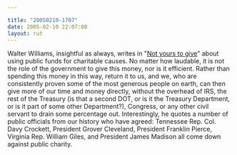 ```yaml
---

title: "20050210-1707"
date: 2005-02-10 22:07:00
layout: rut
---
```


Walter Williams, insightful as always, writes in "<a href="http://www.townhall.com/columnists/walterwilliams/ww20050209.shtml">Not
yours to give</a>" about using public funds for charitable causes.
No matter how laudable, it is not the role of the government to give
this money, nor is it efficient.  Rather than spending this money
in this way, return it to us, and we, who are consistently proven
some of the most generous people on earth, can then give more of our
time and money directly, without the overhead of IRS, the rest of the
Treasury (is that a second DOT, or is it the Treasury Department, or
is it part of some other Department?), Congress, or any other civil
servant to drain some percentage out.  Interestingly, he quotes
a number of public officials from our history who have agreed:
Tennessee Rep. Col. Davy Crockett, President Grover Cleveland,
President Franklin Pierce, Virginia Rep. William Giles, and President
James Madison all come down against public charity.

